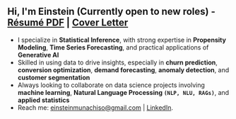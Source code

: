 <h2> Hi, I'm Einstein (Currently open to new roles) - 
 <a href="https://drive.google.com/file/d/1GHRHK9UJ4XgjFGaoqSKJCnMwDVSc0PN3/view?usp=sharing">Résumé PDF</a> | 
 <a href="https://drive.google.com/file/d/1LC_QECg-1Bg_csEs2S7X__bW1C4CFsHz/view?usp=sharing">Cover Letter</a></h2>

<!-- <p align="left"> <img src="https://komarev.com/ghpvc/?username=munas-git&label=Profile%20views&color=6aacd7&style=plastic" alt="muna" /> </p> -->

- I specialize in **Statistical Inference**, with strong expertise in **Propensity Modeling**, **Time Series Forecasting**, and practical applications of **Generative AI**
- Skilled in using data to drive insights, especially in **churn prediction**, **conversion optimization**, **demand forecasting**, **anomaly detection**, and **customer segmentation**
- Always looking to collaborate on data science projects involving **machine learning**, **Natural Language Processing `(NLP, NLU, RAGs)`**, and **applied statistics**
- Reach me: [einsteinmunachiso@gmail.com](mailto:einsteinmunachiso@gmail.com) | [LinkedIn](https://www.linkedin.com/in/einstein-ebereonwu/).
